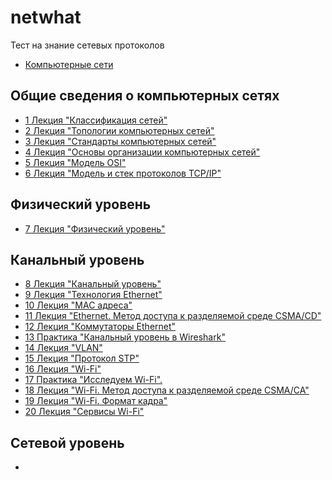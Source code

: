 # netwhat

Тест на знание сетевых протоколов

* [Компьютерные сети](https://www.asozykin.ru/courses/networks_online)
## Общие сведения о компьютерных сетях

* [1 Лекция "Классификация сетей"](https://github.com/ifanzilka/netwhat/blob/main/lection_PDF/1.network_types.pdf)
* [2 Лекция "Топологии компьютерных сетей"](https://github.com/ifanzilka/netwhat/blob/main/lection_PDF/2.network_topologies.pdf)
* [3 Лекция "Стандарты компьютерных сетей"](https://github.com/ifanzilka/netwhat/blob/main/lection_PDF/3.network_standards.pdf)
* [4 Лекция "Основы организации компьютерных сетей"](https://github.com/ifanzilka/netwhat/blob/main/lection_PDF/4.network_layers.pdf)
* [5 Лекция "Модель OSI" ](https://github.com/ifanzilka/netwhat/blob/main/lection_PDF/5.osi_model.pdf)
* [6 Лекция "Модель и стек протоколов TCP/IP"](https://github.com/ifanzilka/netwhat/blob/main/lection_PDF/6.tcp-ip_stack.pdf)

## Физический уровень
* [7 Лекция "Физический уровень" ](https://github.com/ifanzilka/netwhat/blob/main/lection_PDF/physical_layer.pdf)
## Канальный уровень
* [8 Лекция "Канальный уровень"](https://github.com/ifanzilka/netwhat/blob/main/lection_PDF/8%20.data_link_layer.pdf)
* [9 Лекция "Технология Ethernet"](https://github.com/ifanzilka/netwhat/blob/main/lection_PDF/9%20ethernet.pdf)
* [10 Лекция "MAC адреса"](https://github.com/ifanzilka/netwhat/blob/main/lection_PDF/10%20mac_addresses.pdf)
* [11 Лекция "Ethernet. Метод доступа к разделяемой среде CSMA/CD"](https://github.com/ifanzilka/netwhat/blob/main/lection_PDF/11%20ethernet_csmacd.pdf)
* [12 Лекция "Коммутаторы Ethernet"](https://github.com/ifanzilka/netwhat/blob/main/lection_PDF/12%20ethernet_switches.pdf)
* [13 Практика "Канальный уровень в Wireshark"]()
* [14 Лекция "VLAN"](https://github.com/ifanzilka/netwhat/blob/main/lection_PDF/14%20vlan.pdf)
* [15 Лекция "Протокол STP"](https://github.com/ifanzilka/netwhat/blob/main/lection_PDF/15%20stp.pdf)
* [16 Лекция "Wi-Fi"](https://github.com/ifanzilka/netwhat/blob/main/lection_PDF/16%20wi-fi.pdf)
* [17 Практика "Исследуем Wi-Fi".]()
* [18 Лекция "Wi-Fi. Метод доступа к разделяемой среде CSMA/CA"](https://github.com/ifanzilka/netwhat/blob/main/lection_PDF/18%20wi-fi_mac.pdf)
* [19 Лекция "Wi-Fi. Формат кадра"](https://github.com/ifanzilka/netwhat/blob/main/lection_PDF/19%20wi-fi_frame.pdf)
* [20 Лекция "Сервисы Wi-Fi"](https://github.com/ifanzilka/netwhat/blob/main/lection_PDF/20%20wi-fi_services.pdf)
## Сетевой уровень
* []()
